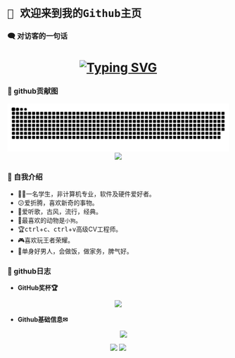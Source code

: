 
# `🙋 欢迎来到我的Github主页`

### 🗨 对访客的一句话
<h1 align="center">
  <a href="http://zifyu.top/">
    <img src="https://readme-typing-svg.herokuapp.com?font=stxingkai&duration=4000&pause=500&center=true&vCenter=true&multiline=true&size=40&weight=450&height=80&height=150&color=BF13FF&lines=迷途漫漫，终有一归。;----%E7%B1%B3%E5%85%B0%C2%B7%E6%98%86%E5%BE%B7%E6%8B%89++%E3%80%8A%E4%B8%8D%E8%83%BD%E6%89%BF%E5%8F%97%E7%9A%84%E7%94%9F%E5%91%BD%E4%B9%8B%E8%BD%BB%E3%80%8B" alt="Typing SVG" />
  </a>
</h1>


### 📑 github贡献图
<picture>
  <source media="(prefers-color-scheme: dark)" srcset="https://raw.githubusercontent.com/britneyks/britneyks/output/github-contribution-grid-snake-dark.svg">
  <source media="(prefers-color-scheme: light)" srcset="https://raw.githubusercontent.com/britneyks/britneyks/output/github-contribution-grid-snake.svg">
  <img alt="github contribution grid snake animation" src="https://raw.githubusercontent.com/britneyks/britneyks/output/github-contribution-grid-snake.svg">
</picture>


<div align="center" ><img order-radius="100px" src="https://npm.elemecdn.com/anzhiyu-assets/image/common/github-info/Knock-Code.gif"/></div>



### 🧑 自我介绍

- 👨‍🎓一名学生，非计算机专业，软件及硬件爱好者。
- 😕爱折腾，喜欢新奇的事物。
- 🎵爱听歌，古风，流行，经典。
- 🐶最喜欢的动物是`小狗`。
- 🏆<kbd>ctrl</kbd>+<kbd>c</kbd>、<kbd>ctrl</kbd>+<kbd>v</kbd>高级CV工程师。
- 🎮️喜欢玩王者荣耀。
- 🐸单身好男人，会做饭，做家务，脾气好。


### 📔 github日志

-  <span style="font-weight:bold">GitHub奖杯🏆</span> 

<div align="center"><img  src="https://github-profile-trophy.vercel.app/?username=britneyks&row=1&column=5&no-bg=true&theme=juicyfresh" /></div>

- <span style="font-weight:bold">Github基础信息✉</span>

  <div align="center">
  <img align="center" src="https://github-readme-streak-stats.herokuapp.com/?user=britneyks&theme=dark&hide_border=true&locale=zh_Hans" />
  </div>

<div align="center">
  <img height="157px" src="https://github-readme-stats.vercel.app/api?username=britneyks&show_icons=true&locale=cn&theme=radical" />
  <img height="157px" src="https://github-readme-stats.vercel.app/api/top-langs/?username=britneyks&layout=donut&locale=cn&theme=radical" />
</div>

